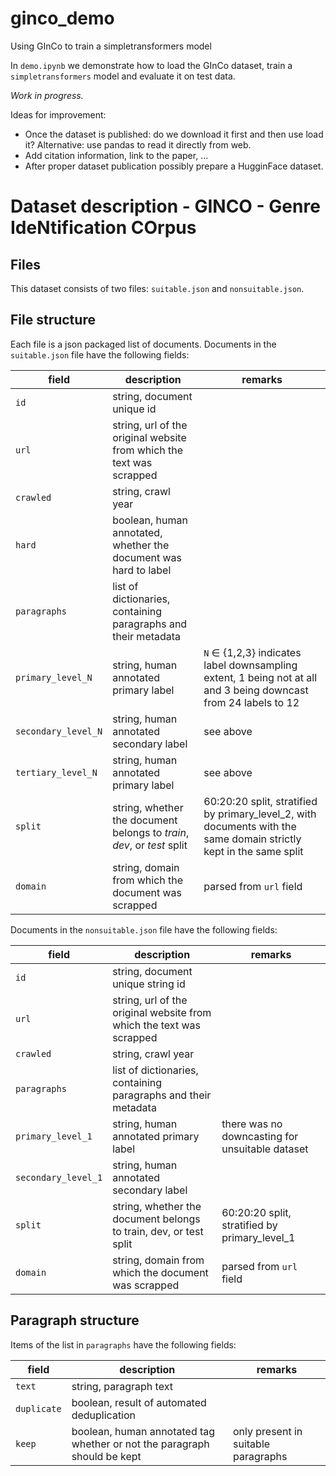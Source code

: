 # ginco_demo

Using GInCo to train a simpletransformers model

In `demo.ipynb` we demonstrate how to load the GInCo dataset, train a `simpletransformers` model and evaluate it on test data. 

*Work in progress.* 

Ideas for improvement:
* Once the dataset is published: do we download it first and then use load it? Alternative: use pandas to read it directly from web.
* Add citation information, link to the paper, ...
* After proper dataset publication possibly prepare a HugginFace dataset.

# Dataset description - GINCO - Genre IdeNtification COrpus

## Files

This dataset consists of two files: `suitable.json` and `nonsuitable.json`.

## File structure

Each file is a json packaged list of documents. Documents in the `suitable.json` file have the following fields:

| field             | description                                                    | remarks                                                                                                            |
|-------------------|----------------------------------------------------------------|--------------------------------------------------------------------------------------------------------------------|
| `id`                | string, document unique id                                      |                                                                                                                    |
| `url`               | string, url of the original website from which the text was scrapped   |                                                                                                                    |
| `crawled`           | string, crawl year                                             |                                                                                                                    |
| `hard`              | boolean, human annotated, whether the document was hard to label        |                                                                                                                    |
| `paragraphs`        | list of dictionaries, containing paragraphs and their metadata |                                                                                                                    |
| `primary_level_N`   | string, human annotated primary label                                  | `N` ∈ {1,2,3} indicates label downsampling extent, 1 being not at all and 3 being downcast from 24 labels to 12    |
| `secondary_level_N` | string, human annotated secondary label                                | see above                                                                                                             |
| `tertiary_level_N`  | string, human annotated primary label                                  | see above                                                                                                             |
| `split`             | string, whether the document belongs to *train*, *dev*, or *test* split      | 60:20:20 split, stratified by primary_level_2, with documents with the same domain strictly kept in the same split |
| `domain`            | string, domain from which the document was scrapped                    | parsed from `url` field                                                                                              |



Documents in the `nonsuitable.json` file have the following fields:

| field             | description                                                    | remarks                                                                                                            |
|-------------------|----------------------------------------------------------------|--------------------------------------------------------------------------------------------------------------------|
| `id`                | string, document unique string id                                      |                                                                                                                    |
| `url`               | string, url of the original website from which the text was scrapped   |                                                                                                                    |
| `crawled`           | string, crawl year                                             |                                                                                                                    |
| `paragraphs`        | list of dictionaries, containing paragraphs and their metadata |                                                                                                                    |
| `primary_level_1`   | string, human annotated primary label                                  | there was no downcasting for unsuitable dataset|
| `secondary_level_1` | string, human annotated secondary label                                |                                                                                                                    |
| `split`             | string, whether the document belongs to train, dev, or test split      | 60:20:20 split, stratified by primary_level_1|
| `domain`            | string, domain from which the document was scrapped                    | parsed from `url` field                                                                                              |


## Paragraph structure

Items of the list in `paragraphs` have the following fields:

| field     | description                                                                | remarks                             |
|-----------|----------------------------------------------------------------------------|-------------------------------------|
| `text`      | string, paragraph text                                                   |                                     |
| `duplicate` | boolean, result of automated deduplication                               |                                     |
| `keep`      | boolean, human annotated tag whether or not the paragraph should be kept | only present in suitable paragraphs |


